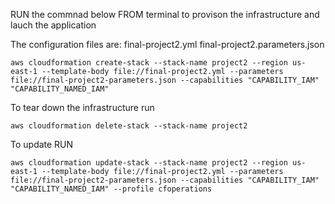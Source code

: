 RUN the commnad below FROM terminal to provison the infrastructure and lauch the application

The configuration files are:
final-project2.yml
final-project2.parameters.json

```
aws cloudformation create-stack --stack-name project2 --region us-east-1 --template-body file://final-project2.yml --parameters file://final-project2-parameters.json --capabilities "CAPABILITY_IAM" "CAPABILITY_NAMED_IAM"
```

To tear down the infrastructure run

```
aws cloudformation delete-stack --stack-name project2
```

To update RUN
```
aws cloudformation update-stack --stack-name project2 --region us-east-1 --template-body file://final-project2.yml --parameters file://final-project2-parameters.json --capabilities "CAPABILITY_IAM" "CAPABILITY_NAMED_IAM" --profile cfoperations
```